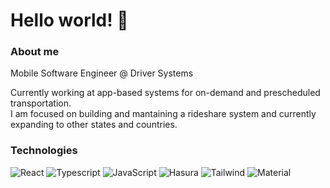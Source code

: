 # Hello world! 👋

### About me
Mobile Software Engineer @ Driver Systems

Currently working at app-based systems for on-demand and prescheduled transportation.\
I am focused on building and mantaining a rideshare system and currently expanding to other states and countries.

### Technologies
![React](https://img.shields.io/badge/React-20232A?style=for-the-badge&logo=react&logoColor=61DAFB)
![Typescript](https://img.shields.io/badge/TypeScript-007cff?style=for-the-badge&logo=typescript&logoColor=white)
![JavaScript](https://img.shields.io/badge/JavaScript-F7DF1E?style=for-the-badge&logo=javascript&logoColor=black)
![Hasura](https://img.shields.io/badge/Hasura-3E3E0E?style=for-the-badge&logo=hasura)
![Tailwind](https://img.shields.io/badge/Tailwind%20CSS-lightblue?style=for-the-badge&logo=tailwindcss)
![Material](https://img.shields.io/badge/Material%20UI-14120F?style=for-the-badge&logo=mui)
